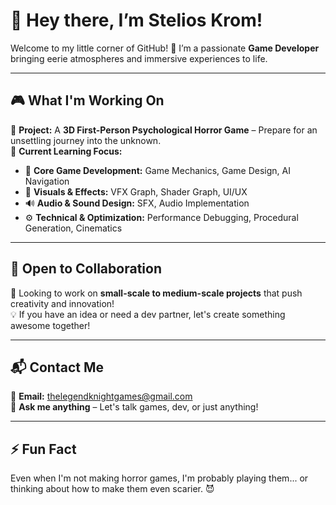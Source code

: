 # 👾 Hey there, I’m Stelios Krom!  
Welcome to my little corner of GitHub! 🚀 I’m a passionate **Game Developer** bringing eerie atmospheres and immersive experiences to life.  

---

## 🎮 What I'm Working On  
🔹 **Project:** A **3D First-Person Psychological Horror Game** – Prepare for an unsettling journey into the unknown.  
🔹 **Current Learning Focus:**  
   - 🎯 **Core Game Development:** Game Mechanics, Game Design, AI Navigation  
   - 🎨 **Visuals & Effects:** VFX Graph, Shader Graph, UI/UX  
   - 🔊 **Audio & Sound Design:** SFX, Audio Implementation  
   - ⚙️ **Technical & Optimization:** Performance Debugging, Procedural Generation, Cinematics  

---

## 🤝 Open to Collaboration  
🚀 Looking to work on **small-scale to medium-scale projects** that push creativity and innovation!  
💡 If you have an idea or need a dev partner, let's create something awesome together!  

---

## 📬 Contact Me  
📧 **Email:** thelegendknightgames@gmail.com  
💬 **Ask me anything** – Let's talk games, dev, or just anything!  

---

## ⚡ Fun Fact  
Even when I'm not making horror games, I'm probably playing them... or thinking about how to make them even scarier. 😈  



